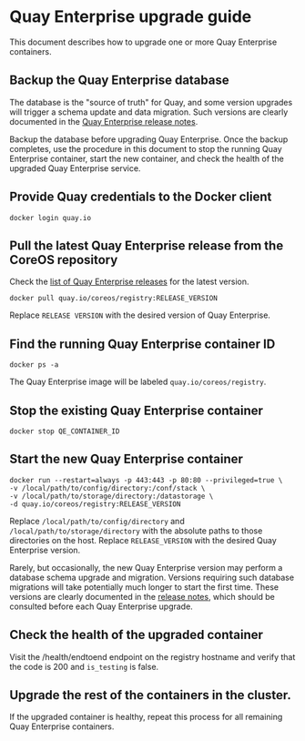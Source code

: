 # Quay Enterprise upgrade guide

This document describes how to upgrade one or more Quay Enterprise containers.

## Backup the Quay Enterprise database

The database is the "source of truth" for Quay, and some version upgrades will trigger a schema update and data migration. Such versions are clearly documented in the [Quay Enterprise release notes][qe-releases].

Backup the database before upgrading Quay Enterprise. Once the backup completes, use the procedure in this document to stop the running Quay Enterprise container, start the new container, and check the health of the upgraded Quay Enterprise service.

## Provide Quay credentials to the Docker client

```
docker login quay.io
```

## Pull the latest Quay Enterprise release from the CoreOS repository

Check the [list of Quay Enterprise releases][qe-releases] for the latest version.

```
docker pull quay.io/coreos/registry:RELEASE_VERSION
```

Replace `RELEASE VERSION` with the desired version of Quay Enterprise.

## Find the running Quay Enterprise container ID

```
docker ps -a
```

The Quay Enterprise image will be labeled `quay.io/coreos/registry`.

## Stop the existing Quay Enterprise container

```
docker stop QE_CONTAINER_ID
```

## Start the new Quay Enterprise container

```
docker run --restart=always -p 443:443 -p 80:80 --privileged=true \
-v /local/path/to/config/directory:/conf/stack \
-v /local/path/to/storage/directory:/datastorage \
-d quay.io/coreos/registry:RELEASE_VERSION
```

Replace `/local/path/to/config/directory` and `/local/path/to/storage/directory` with the absolute paths to those directories on the host. Replace `RELEASE_VERSION` with the desired Quay Enterprise version.

Rarely, but occasionally, the new Quay Enterprise version may perform a database schema upgrade and migration. Versions requiring such database migrations will take potentially much longer to start the first time. These versions are clearly documented in the [release notes][qe-releases], which should be consulted before each Quay Enterprise upgrade.

## Check the health of the upgraded container

Visit the /health/endtoend endpoint on the registry hostname and verify that the code is 200 and `is_testing` is false.

## Upgrade the rest of the containers in the cluster.

If the upgraded container is healthy, repeat this process for all remaining Quay Enterprise containers.


[qe-releases]: https://tectonic.com/quay-enterprise/releases/
